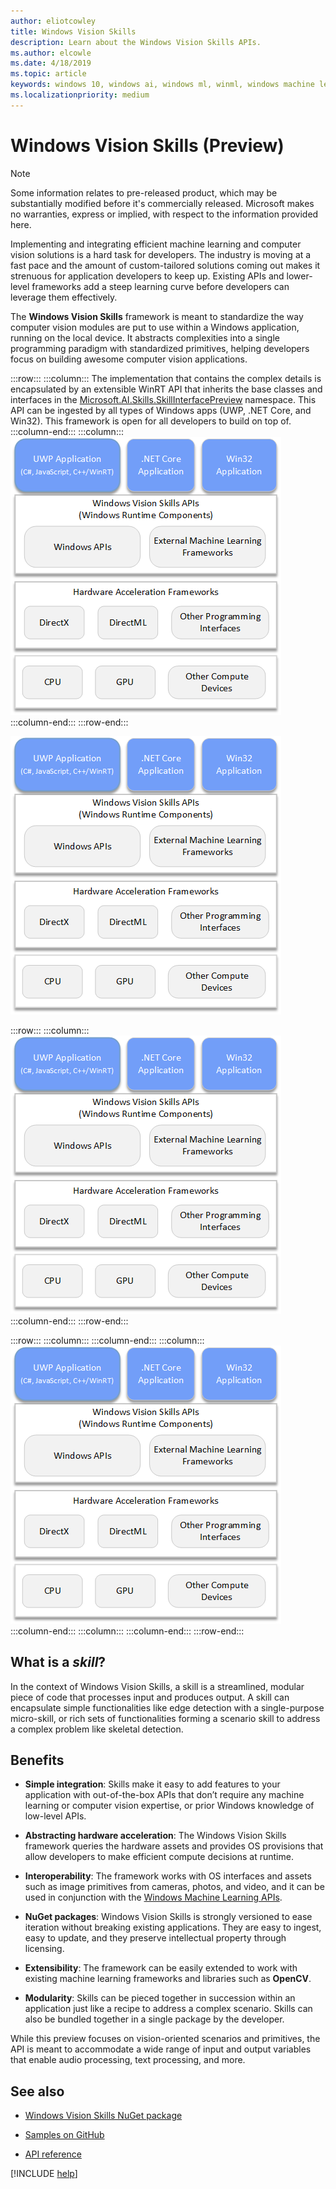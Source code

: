 ```yaml
---
author: eliotcowley
title: Windows Vision Skills
description: Learn about the Windows Vision Skills APIs.
ms.author: elcowle
ms.date: 4/18/2019
ms.topic: article
keywords: windows 10, windows ai, windows ml, winml, windows machine learning, windows vision skills
ms.localizationpriority: medium
---
```


# Windows Vision Skills (Preview)

> [!NOTE]
> Some information relates to pre-released product, which may be substantially modified before it's commercially released. Microsoft makes no warranties, express or implied, with respect to the information provided here.

Implementing and integrating efficient machine learning and computer vision solutions is a hard task for developers. The industry is moving at a fast pace and the amount of custom-tailored solutions coming out makes it strenuous for application developers to keep up. Existing APIs and lower-level frameworks add a steep learning curve before developers can leverage them effectively.

The **Windows Vision Skills** framework is meant to standardize the way computer vision modules are put to use within a Windows application, running on the local device. It abstracts complexities into a single programming paradigm with standardized primitives, helping developers focus on building awesome computer vision applications.

:::row:::
    :::column:::
        The implementation that contains the complex details is encapsulated by an extensible WinRT API that inherits the base classes and interfaces in the [Microsoft.AI.Skills.SkillInterfacePreview](https://docs.microsoft.com/dotnet/api/microsoft.ai.skills.skillinterfacepreview) namespace. This API can be ingested by all types of Windows apps (UWP, .NET Core, and Win32). This framework is open for all developers to build on top of.
    :::column-end:::
    :::column:::
        ![Diagram of how Windows Vision Skills fits into the development stack; starts with the bottom layer (GPU, CPU, VPU, etc); on top of that are hardware acceleration frameworks (DirectX, DirectML, and others); the next layer is the Windows Vision Skills API, consisting of Windows APIs and third-party frameworks; and the top layer consists of UWP and .NET Core applications](../images/vision-skills-diagram2.png)
    :::column-end:::
:::row-end:::

![Diagram of how Windows Vision Skills fits into the development stack; starts with the bottom layer (GPU, CPU, VPU, etc); on top of that are hardware acceleration frameworks (DirectX, DirectML, and others); the next layer is the Windows Vision Skills API, consisting of Windows APIs and third-party frameworks; and the top layer consists of UWP and .NET Core applications](../images/vision-skills-diagram2.png)

:::row:::
    :::column:::
        ![Diagram of how Windows Vision Skills fits into the development stack; starts with the bottom layer (GPU, CPU, VPU, etc); on top of that are hardware acceleration frameworks (DirectX, DirectML, and others); the next layer is the Windows Vision Skills API, consisting of Windows APIs and third-party frameworks; and the top layer consists of UWP and .NET Core applications](../images/vision-skills-diagram2.png)
    :::column-end:::
:::row-end:::

:::row:::
    :::column:::
    :::column-end:::
    :::column:::
        ![Diagram of how Windows Vision Skills fits into the development stack; starts with the bottom layer (GPU, CPU, VPU, etc); on top of that are hardware acceleration frameworks (DirectX, DirectML, and others); the next layer is the Windows Vision Skills API, consisting of Windows APIs and third-party frameworks; and the top layer consists of UWP and .NET Core applications](../images/vision-skills-diagram2.png)
    :::column-end:::
    :::column:::
    :::column-end:::
:::row-end:::

## What is a *skill*?

In the context of Windows Vision Skills, a skill is a streamlined, modular piece of code that processes input and produces output. A skill can encapsulate simple functionalities like edge detection with a single-purpose micro-skill, or rich sets of functionalities forming a scenario skill to address a complex problem like skeletal detection.

## Benefits

- **Simple integration**: Skills make it easy to add features to your application with out-of-the-box APIs that don’t require any machine learning or computer vision expertise, or prior Windows knowledge of low-level APIs.

- **Abstracting hardware acceleration**: The Windows Vision Skills framework queries the hardware assets and provides OS provisions that allow developers to make efficient compute decisions at runtime.

- **Interoperability**: The framework works with OS interfaces and assets such as image primitives from cameras, photos, and video, and it can be used in conjunction with the [Windows Machine Learning APIs](../windows-ml/index.md).

- **NuGet packages**: Windows Vision Skills is strongly versioned to ease iteration without breaking existing applications. They are easy to ingest, easy to update, and they preserve intellectual property through licensing.

- **Extensibility**: The framework can be easily extended to work with existing machine learning frameworks and libraries such as **OpenCV**.

- **Modularity**: Skills can be pieced together in succession within an application just like a recipe to address a complex scenario. Skills can also be bundled together in a single package by the developer.

While this preview focuses on vision-oriented scenarios and primitives, the API is meant to accommodate a wide range of input and output variables that enable audio processing, text processing, and more.

## See also

- [Windows Vision Skills NuGet package](https://www.nuget.org/packages/Microsoft.AI.Skills.SkillInterfacePreview)

- [Samples on GitHub](https://github.com/Microsoft/WindowsVisionSkillsPreview)

- [API reference](https://docs.microsoft.com/dotnet/api/microsoft.ai.skills.skillinterfacepreview)

[!INCLUDE [help](../includes/get-help-vision.md)]

